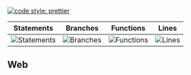 [![code style: prettier](https://img.shields.io/badge/code_style-prettier-ff69b4.svg?style=flat-square)](https://github.com/prettier/prettier)

| Statements                                    | Branches                                  | Functions                                   | Lines                               |
| --------------------------------------------- | ----------------------------------------- | ------------------------------------------- | ----------------------------------- |
| ![Statements](https://img.shields.io/badge/Coverage-34.68%25-red.svg 'Make me better!') | ![Branches](https://img.shields.io/badge/Coverage-21.29%25-red.svg 'Make me better!') | ![Functions](https://img.shields.io/badge/Coverage-19.44%25-red.svg 'Make me better!') | ![Lines](https://img.shields.io/badge/Coverage-34.85%25-red.svg 'Make me better!') |

## Web
